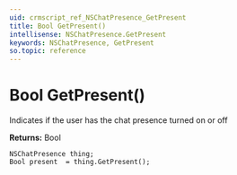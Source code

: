 ```yaml
---
uid: crmscript_ref_NSChatPresence_GetPresent
title: Bool GetPresent()
intellisense: NSChatPresence.GetPresent
keywords: NSChatPresence, GetPresent
so.topic: reference
---
```


# Bool GetPresent()

Indicates if the user has the chat presence turned on or off

**Returns:** Bool

```crmscript
NSChatPresence thing;
Bool present  = thing.GetPresent();
```

